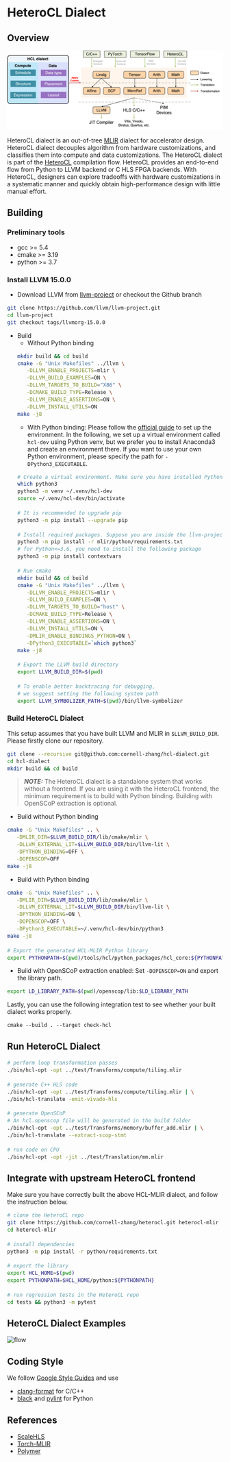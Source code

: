 <!--- Copyright HeteroCL authors. All Rights Reserved. -->
<!--- SPDX-License-Identifier: Apache-2.0  -->

# HeteroCL Dialect

## Overview

![flow](docs/dialect_overview.png)

HeteroCL dialect is an out-of-tree [MLIR](https://mlir.llvm.org/) dialect for accelerator design. HeteroCL dialect decouples algorithm from hardware customizations, and classifies them into compute and data customizations. The HeteroCL dialect is part of the [HeteroCL](https://github.com/cornell-zhang/heterocl) compilation flow. HeteroCL provides an end-to-end flow from Python to LLVM backend or C HLS FPGA backends. With HeteroCL, designers can explore tradeoffs with hardware customizations in a systematic manner and quickly obtain high-performance design with little manual effort.


## Building

### Preliminary tools
- gcc >= 5.4
- cmake >= 3.19
- python >= 3.7

### Install LLVM 15.0.0
- Download LLVM from [llvm-project](https://github.com/llvm/llvm-project/releases/tag/llvmorg-15.0.0) or checkout the Github branch
```sh
git clone https://github.com/llvm/llvm-project.git
cd llvm-project
git checkout tags/llvmorg-15.0.0
```

- Build
   - Without Python binding
   ```sh
   mkdir build && cd build
   cmake -G "Unix Makefiles" ../llvm \
      -DLLVM_ENABLE_PROJECTS=mlir \
      -DLLVM_BUILD_EXAMPLES=ON \
      -DLLVM_TARGETS_TO_BUILD="X86" \
      -DCMAKE_BUILD_TYPE=Release \
      -DLLVM_ENABLE_ASSERTIONS=ON \
      -DLLVM_INSTALL_UTILS=ON
   make -j8
   ```
   - With Python binding: Please follow the [official guide](https://mlir.llvm.org/docs/Bindings/Python/#generating-_dialect_namespace_ops_genpy-wrapper-modules) to set up the environment. In the following, we set up a virtual environment called `hcl-dev` using Python venv, but we prefer you to install Anaconda3 and create an environment there. If you want to use your own Python environment, please specify the path for `-DPython3_EXECUTABLE`.
   ```sh
   # Create a virtual environment. Make sure you have installed Python3.
   which python3
   python3 -m venv ~/.venv/hcl-dev
   source ~/.venv/hcl-dev/bin/activate

   # It is recommended to upgrade pip
   python3 -m pip install --upgrade pip

   # Install required packages. Suppose you are inside the llvm-project folder.
   python3 -m pip install -r mlir/python/requirements.txt
   # for Python<=3.6, you need to install the following package
   python3 -m pip install contextvars

   # Run cmake
   mkdir build && cd build
   cmake -G "Unix Makefiles" ../llvm \
      -DLLVM_ENABLE_PROJECTS=mlir \
      -DLLVM_BUILD_EXAMPLES=ON \
      -DLLVM_TARGETS_TO_BUILD="host" \
      -DCMAKE_BUILD_TYPE=Release \
      -DLLVM_ENABLE_ASSERTIONS=ON \
      -DLLVM_INSTALL_UTILS=ON \
      -DMLIR_ENABLE_BINDINGS_PYTHON=ON \
      -DPython3_EXECUTABLE=`which python3`
   make -j8

   # Export the LLVM build directory
   export LLVM_BUILD_DIR=$(pwd)

   # To enable better backtracing for debugging,
   # we suggest setting the following system path
   export LLVM_SYMBOLIZER_PATH=$(pwd)/bin/llvm-symbolizer
   ```

### Build HeteroCL Dialect
This setup assumes that you have built LLVM and MLIR in `$LLVM_BUILD_DIR`. Please firstly clone our repository.
```sh
git clone --recursive git@github.com:cornell-zhang/hcl-dialect.git
cd hcl-dialect
mkdir build && cd build
```

> **_NOTE:_**  The HeteroCL dialect is a standalone system that works without a frontend. If you are using it with the HeteroCL frontend, the minimum requirement is to build with Python binding. Building with OpenSCoP extraction is optional.

- Build without Python binding
```sh
cmake -G "Unix Makefiles" .. \
   -DMLIR_DIR=$LLVM_BUILD_DIR/lib/cmake/mlir \
   -DLLVM_EXTERNAL_LIT=$LLVM_BUILD_DIR/bin/llvm-lit \
   -DPYTHON_BINDING=OFF \
   -DOPENSCOP=OFF
make -j8
```

- Build with Python binding
```sh
cmake -G "Unix Makefiles" .. \
   -DMLIR_DIR=$LLVM_BUILD_DIR/lib/cmake/mlir \
   -DLLVM_EXTERNAL_LIT=$LLVM_BUILD_DIR/bin/llvm-lit \
   -DPYTHON_BINDING=ON \
   -DOPENSCOP=OFF \
   -DPython3_EXECUTABLE=~/.venv/hcl-dev/bin/python3
make -j8

# Export the generated HCL-MLIR Python library
export PYTHONPATH=$(pwd)/tools/hcl/python_packages/hcl_core:${PYTHONPATH}
```

- Build with OpenSCoP extraction enabled: Set `-DOPENSCOP=ON` and export the library path.
```sh
export LD_LIBRARY_PATH=$(pwd)/openscop/lib:$LD_LIBRARY_PATH
```


Lastly, you can use the following integration test to see whether your built dialect works properly.
```
cmake --build . --target check-hcl
```


## Run HeteroCL Dialect
```sh
# perform loop transformation passes
./bin/hcl-opt -opt ../test/Transforms/compute/tiling.mlir

# generate C++ HLS code
./bin/hcl-opt -opt ../test/Transforms/compute/tiling.mlir | \
./bin/hcl-translate -emit-vivado-hls

# generate OpenSCoP
# An hcl.openscop file will be generated in the build folder
./bin/hcl-opt -opt ../test/Transforms/memory/buffer_add.mlir | \
./bin/hcl-translate --extract-scop-stmt

# run code on CPU
./bin/hcl-opt -opt -jit ../test/Translation/mm.mlir
```


## Integrate with upstream HeteroCL frontend
Make sure you have correctly built the above HCL-MLIR dialect, and follow the instruction below.

```sh
# clone the HeteroCL repo
git clone https://github.com/cornell-zhang/heterocl.git heterocl-mlir
cd heterocl-mlir

# install dependencies
python3 -m pip install -r python/requirements.txt

# export the library
export HCL_HOME=$(pwd)
export PYTHONPATH=$HCL_HOME/python:${PYTHONPATH}

# run regression tests in the HeteroCL repo
cd tests && python3 -m pytest
```

## HeteroCL Dialect Examples

![flow](docs/dialect_examples.png)


## Coding Style

We follow [Google Style Guides](https://google.github.io/styleguide/) and use
* [clang-format](https://clang.llvm.org/docs/ClangFormat.html) for C/C++
* [black](https://github.com/psf/black) and [pylint](https://pylint.org/) for Python


## References
* [ScaleHLS](https://github.com/hanchenye/scalehls)
* [Torch-MLIR](https://github.com/llvm/torch-mlir)
* [Polymer](https://github.com/kumasento/polymer)
